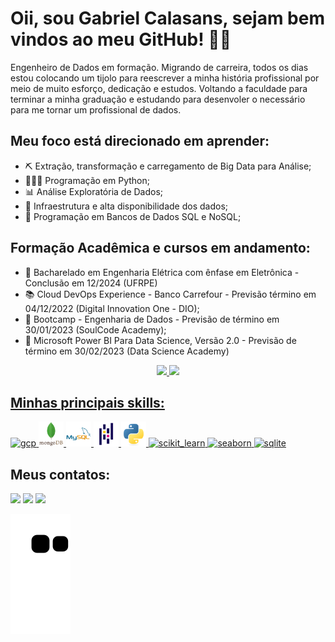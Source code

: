 # Oii, sou Gabriel Calasans, sejam bem vindos ao meu GitHub! 🙂👋

Engenheiro de Dados em formação. Migrando de carreira, todos os dias estou colocando um tijolo para reescrever a minha história profissional por meio de muito esforço, dedicação e estudos. Voltando a faculdade para terminar a minha graduação e estudando para desenvoler o necessário para me tornar um profissional de dados.

## Meu foco está direcionado em aprender:
- ⛏ Extração, transformação e carregamento de Big Data para Análise; 
- 👨🏻‍💻 Programação em Python; 
- 📊 Análise Exploratória de Dados; 
- 🔎 Infraestrutura e alta disponibilidade dos dados; 
- 🎲 Programação em Bancos de Dados SQL e NoSQL; 

## Formação Acadêmica e cursos em andamento:
- 📖 Bacharelado em Engenharia Elétrica com ênfase em Eletrônica - Conclusão em 12/2024 (UFRPE)
- 📚 Cloud DevOps Experience - Banco Carrefour - Previsão término em 04/12/2022 (Digital Innovation One - DIO);
- 📘 Bootcamp - Engenharia de Dados - Previsão de término em 30/01/2023 (SoulCode Academy);
- 📓 Microsoft Power BI Para Data Science, Versão 2.0 - Previsão de término em 30/02/2023 (Data Science Academy)

<div align="center">
  <a href="https://github.com/AndersonGabrielCalasans">
  <img height="160em" src="https://github-readme-stats.vercel.app/api?username=AndersonGabrielCalasans&show_icons=true&theme=ligth&include_all_commits=true&count_private=true"/>
  <img height="160em" src="https://github-readme-stats.vercel.app/api/top-langs/?username=AndersonGabrielCalasans&layout=compact&langs_count=7&theme=ligth"/>
</div>
 
  
<h2 align="left">Minhas principais skills:</h2>
<p align="left"> <a href="https://cloud.google.com" target="_blank" rel="noreferrer"> <img src="https://www.vectorlogo.zone/logos/google_cloud/google_cloud-icon.svg" alt="gcp" width="40" height="40"/> </a> <a href="https://www.mongodb.com/" target="_blank" rel="noreferrer"> <img src="https://raw.githubusercontent.com/devicons/devicon/master/icons/mongodb/mongodb-original-wordmark.svg" alt="mongodb" width="40" height="40"/> </a> <a href="https://www.mysql.com/" target="_blank" rel="noreferrer"> <img src="https://raw.githubusercontent.com/devicons/devicon/master/icons/mysql/mysql-original-wordmark.svg" alt="mysql" width="40" height="40"/> </a> <a href="https://pandas.pydata.org/" target="_blank" rel="noreferrer"> <img src="https://raw.githubusercontent.com/devicons/devicon/2ae2a900d2f041da66e950e4d48052658d850630/icons/pandas/pandas-original.svg" alt="pandas" width="40" height="40"/> </a> <a href="https://www.python.org" target="_blank" rel="noreferrer"> <img src="https://raw.githubusercontent.com/devicons/devicon/master/icons/python/python-original.svg" alt="python" width="40" height="40"/> </a> <a href="https://scikit-learn.org/" target="_blank" rel="noreferrer"> <img src="https://upload.wikimedia.org/wikipedia/commons/0/05/Scikit_learn_logo_small.svg" alt="scikit_learn" width="40" height="40"/> </a> <a href="https://seaborn.pydata.org/" target="_blank" rel="noreferrer"> <img src="https://seaborn.pydata.org/_images/logo-mark-lightbg.svg" alt="seaborn" width="40" height="40"/> </a> <a href="https://www.sqlite.org/" target="_blank" rel="noreferrer"> <img src="https://www.vectorlogo.zone/logos/sqlite/sqlite-icon.svg" alt="sqlite" width="40" height="40"/> </a> </p>

  </div>
  

<h2 align="left">Meus contatos:</h2>  
<div align="left">
 <a href="https://www.linkedin.com/in/anderson-gabriel-calasans-10ab26196/" target="_blank"><img src="https://img.shields.io/badge/-LinkedIn-%230077B5?style=for-the-badge&logo=linkedin&logoColor=white" target="_blank"></a> 
 <a href="https://discord.gg/28eNzremaY" target="_blank"><img src="https://img.shields.io/badge/Discord-7289DA?style=for-the-badge&logo=discord&logoColor=white" target="_blank"></a> 
 <a href = "mailto:andersongabriel08@gmail.com"><img src="https://img.shields.io/badge/-Gmail-%23333?style=for-the-badge&logo=gmail&logoColor=white" target="_blank"></a>
  </div>

  ![Snake animation](https://github.com/AndersonGabrielCalasans/AndersonGabrielCalasans/blob/output/github-contribution-grid-snake.svg)
